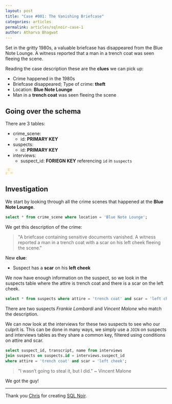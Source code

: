 ```yaml
---
layout: post
title: "Case #001: The Vanishing Briefcase"
categories: articles
permalink: articles/sqlnoir-case-1
author: Atharva Bhagwat
---
```


Set in the gritty 1980s, a valuable briefcase has disappeared from the Blue Note Lounge. A witness reported that a man in a trench coat was seen fleeing the scene.

Reading the case description these are the **clues** we can pick up:

- Crime happened in the 1980s
- Briefcase disappeared; Type of crime: **theft**
- Location: **Blue Note Lounge**
- Man in a **trench coat** was seen fleeing the scene

## Going over the schema

There are 3 tables:

- crime_scene:
  - id: **PRIMARY KEY**
- suspects:
  - id: **PRIMARY KEY**
- interviews:
  - suspect_id: **FORIEGN KEY** referencing `id` in `suspects`

<!-- markdownlint-disable-next-line MD033 -->
<img src="/assets/images/articles/sqlnoir_case1/schema.png" alt="case1_schema" width="25">

## Investigation

We start by looking through all the crime scenes that happened at the **Blue Note Lounge**.

```sql
select * from crime_scene where location = 'Blue Note Lounge';
```

We get this description of the crime:

> "A briefcase containing sensitive documents vanished. A witness reported a man in a trench coat with a scar on his left cheek fleeing the scene."

New **clue**:

- Suspect has a **scar** on his **left cheek**

We now have enough information on the suspect, so we look in the suspects table where the attire is trench coat and there is a scar on the left cheek.

```sql
select * from suspects where attire = 'trench coat' and scar = 'left cheek';
```

There are two suspects *Frankie Lombardi* and *Vincent Malone* who match the description.

We can now look at the interviews for these two suspects to see who our culprit is. This can be done in many ways, we simply use a `JOIN` on suspects and interviews tables as they share a common key, filtered using conditions on attire and scar.

```sql
select suspect_id, transcript, name from interviews 
join suspects on suspects.id = interviews.suspect_id 
where attire = 'trench coat' and scar = 'left cheek';
```

> "I wasn’t going to steal it, but I did." ~ Vincent Malone

We got the guy!

----

Thank you [Chris](https://github.com/hristo2612) for creating [SQL Noir](https://www.sqlnoir.com/).
